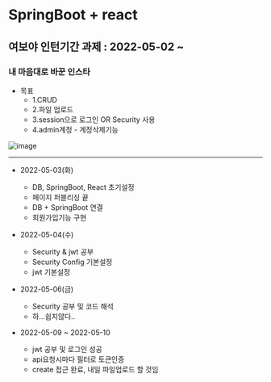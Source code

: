 # SpringBoot + react
## 여보야 인턴기간 과제 : 2022-05-02 ~  
### 내 마음대로 바꾼 인스타
* 목표
  + 1.CRUD
  + 2.파일 업로드
  + 3.session으로 로그인 OR Security 사용
  + 4.admin계정 - 계정삭제기능

![image](https://user-images.githubusercontent.com/94040224/166425598-2e143094-6121-4242-a1d7-5545311a326e.png)

------------
* 2022-05-03(화)
  + DB, SpringBoot, React 초기설정
  + 페이지 퍼블리싱 끝
  + DB + SpringBoot 연결
  + 회원가입기능 구현

* 2022-05-04(수)
  + Security & jwt 공부
  + Security Config 기본설정
  + jwt 기본설정

* 2022-05-06(금)
  + Security 공부 및 코드 해석
  + 하...쉽지않다..

* 2022-05-09 ~ 2022-05-10
  + jwt 공부 및 로그인 성공
  + api요청시마다 필터로 토큰인증
  + create 접근 완료, 내일 파일업로드 할 것임
